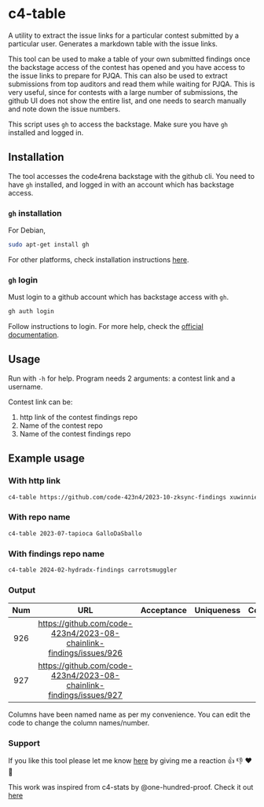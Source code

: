 # c4-table

A utility to extract the issue links for a particular contest submitted by a particular user. Generates a markdown table with the issue links.

This tool can be used to make a table of your own submitted findings once the backstage access of the contest has opened and you have access to the issue links to prepare for PJQA. This can also be used to extract submissions from top auditors and read them while waiting for PJQA. This is very useful, since for contests with a large number of submissions, the github UI does not show the entire list, and one needs to search manually and note down the issue numbers.

This script uses `gh` to access the backstage. Make sure you have `gh` installed and logged in.

## Installation

The tool accesses the code4rena backstage with the github cli. You need to have `gh` installed, and logged in with an account which has backstage access.

### `gh` installation

For Debian,

```bash
sudo apt-get install gh
```

For other platforms, check installation instructions [here](https://github.com/cli/cli).

### `gh` login

Must login to a github account which has backstage access with `gh`.

```bash
gh auth login
```

Follow instructions to login. For more help, check the [official documentation](https://cli.github.com/manual/gh_auth_login).

## Usage

Run with `-h` for help. Program needs 2 arguments: a contest link and a username.

Contest link can be:

1. http link of the contest findings repo
2. Name of the contest repo
3. Name of the contest findings repo

## Example usage

### With http link

```bash
c4-table https://github.com/code-423n4/2023-10-zksync-findings xuwinnie
```

### With repo name

```bash
c4-table 2023-07-tapioca GalloDaSballo
```

### With findings repo name

```bash
c4-table 2024-02-hydradx-findings carrotsmuggler
```

### Output

| Num |                                 URL                                 | Acceptance | Uniqueness | Comments |
| :-: | :-----------------------------------------------------------------: | :--------: | :--------: | -------- |
| 926 | https://github.com/code-423n4/2023-08-chainlink-findings/issues/926 |            |            |          |
| 927 | https://github.com/code-423n4/2023-08-chainlink-findings/issues/927 |            |            |          |

Columns have been named name as per my convenience. You can edit the code to change the column names/number.

### Support

If you like this tool please let me know [here]() by giving me a reaction 👍 👎 ❤️ 👀

This work was inspired from c4-stats by @one-hundred-proof. Check it out [here](https://github.com/one-hundred-proof/c4-stats)

